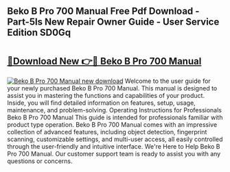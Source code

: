 ## Beko B Pro 700 Manual Free Pdf Download - Part-5Is New Repair Owner Guide - User Service Edition SD0Gq

# <h2><a href="http://cf10092.oget.top/?id=Beko+B+Pro+700+Manual">🔗Download New 👉🔴 Beko B Pro 700 Manual</a></h2>

[![Beko B Pro 700 Manual new download](https://i.imgur.com/5g1atiW.png)](http://cf10092.oget.top/?id=Beko+B+Pro+700+Manual)
Welcome to the user guide for your newly purchased Beko B Pro 700 Manual. This manual is designed to assist you in mastering the functions and capabilities of your product. Inside, you will find detailed information on features, setup, usage, maintenance, and problem-solving. Operating Instructions for Professionals Beko B Pro 700 Manual This guide is intended for professionals familiar with product type operation. Beko B Pro 700 Manual comes with an impressive collection of advanced features, including object detection, fingerprint scanning, customizable settings, and multi-user access, all easily controlled through the user-friendly and intuitive interface. We're Here to Help Beko B Pro 700 Manual. Our customer support team is ready to assist you with any questions or concerns.
